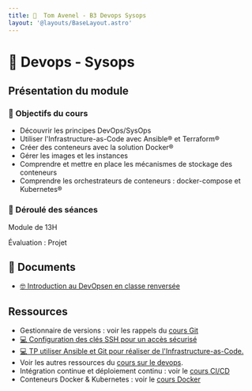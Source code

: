 ```yaml
---
title: 󱃾  Tom Avenel - B3 Devops Sysops
layout: '@layouts/BaseLayout.astro'
---
```


# 󱃾  Devops - Sysops

## Présentation du module

### 🎯 Objectifs du cours

- Découvrir les principes DevOps/SysOps
- Utiliser l'Infrastructure-as-Code avec Ansible® et Terraform®
- Créer des conteneurs avec la solution Docker®
- Gérer les images et les instances 
- Comprendre et mettre en place les mécanismes de stockage des conteneurs
- Comprendre les orchestrateurs de conteneurs : docker-compose et Kubernetes®

### 📅 Déroulé des séances

Module de 13H

Évaluation : Projet

## 📑 Documents

- [🤓 Introduction au DevOpsen en classe renversée](/epsi/b3/devops/classe-renversee)
<!--
- [🤓 Cours d'introduction au Devops](/epsi/b3/devops/cours)
- [🤓 Scrum et les méthodes agiles (cours) (PowerPoint, 2M)](/cours/scrum.pptx)
- [🏆 Projet Devops/Sysops](/epsi/b3/devops/projet)
-->

## Ressources

- Gestionnaire de versions : voir les rappels du [cours Git](/git)
- [💻 Configuration des clés SSH pour un accès sécurisé](/devops/tp_ssh)
- [💻 TP utiliser Ansible et Git pour réaliser de l'Infrastructure-as-Code.](/git/tp-ansible)
- Voir les autres ressources du [cours sur le devops](/devops).
- Intégration continue et déploiement continu : voir le [cours CI/CD](/ci)
- Conteneurs Docker & Kubernetes : voir le [cours Docker](/docker)

